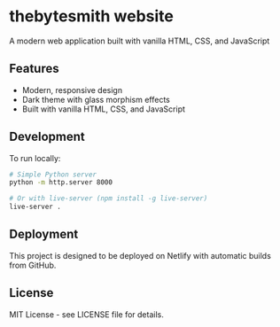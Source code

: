 # thebytesmith website

A modern web application built with vanilla HTML, CSS, and JavaScript

## Features

- Modern, responsive design
- Dark theme with glass morphism effects
- Built with vanilla HTML, CSS, and JavaScript




## Development

To run locally:

```bash
# Simple Python server
python -m http.server 8000

# Or with live-server (npm install -g live-server)
live-server .
```

## Deployment

This project is designed to be deployed on Netlify with automatic builds from GitHub.

## License

MIT License - see LICENSE file for details.
